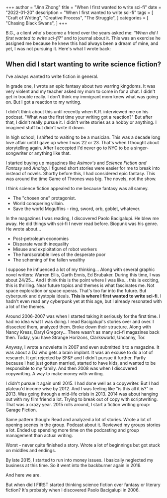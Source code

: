+++
author = "Jinn Zhong"
title = "When I first wanted to write sci-fi"
date = "2022-01-20"
description = "When I first wanted to write sci-fi"
tags = [
    "Craft of Writing",
    "Creative Process",
    "The Struggle",
]
categories = [
    "Chasing Black Swans",
]
+++

B.G., a client who's become a friend over the years asked me: _"When did I first wanted to write sci-fi?"_ and to journal about it. This was an exercise he assigned me because he knew this had always been a dream of mine, and yet, I was not pursuing it. Here's what I wrote back:


## When did I start wanting to write science fiction?

I've always wanted to write fiction in general. 

In grade one, I wrote an epic fantasy about two warring kingdoms. 
It was very violent and my teacher asked my mom to come in for a chat. 
I didn't get in trouble really. 
I don't think my immigrant mom knew what was going on. 
But I got a reaction to my writing.

I didn't think about this until recently when K.R. interviewed me on his podcast.
"What was the first time your writing got a reaction?"
But after that, I didn't really pursue it. 
I didn't write stories as a hobby or anything. 
I imagined stuff but didn't write it down. 

In high school, I shifted to waiting to be a musician. 
This was a decade long love affair until I gave up when I was 22 or 23. 
That's when I thought about storytelling again. 
After I accepted I'd never go to NYC to be a singer-songwriter or anything like that. 

I started buying up magazines like _Asimov's_ and _Science Fiction and Fantasy_ and _Analog._
I figured short stories were easier for me to break into instead of novels. 
Shortly before this, I had considered epic fantasy. 
This was around the time Game of Thrones was big. The novels, not the show.

I think science fiction appealed to me because fantasy was all samey.

* The "chosen one" protagonist. 
* World conquering villain. 
* Save the world Mcguffins - ring, sword, orb, goblet, whatever. 

In the magazines I was reading, I discovered Paolo Bacigalupi. He blew me away. He did things with sci-fi I never read before. 
Biopunk was his genre. 
He wrote about... 

* Post-petroleum economies
* Disparate wealth inequality
* Misuse and exploitation of robot workers
* The hardscrabble lives of the desperate poor
* The scheming of the fallen wealthy 

I suppose he influenced a lot of my thinking... Along with several graphic novel writers: Warren Ellis, Garth Ennis, Ed Brubaker. During this time, I was about 24/25... And I think this is the point where I was like... this is exciting, this is thrilling. Near future topics and themes is what fascinates me. Not space exploration or space operas. That's too far into the future. But cyberpunk and dystopia ideals. **This is where I first wanted to write sci-fi.** I hadn't even read any cyberpunk yet at this age, but I already resonated with a lot of the themes.

Around 2006-2007 was when I started taking it seriously for the first time. 
I had no idea what I was doing.
I read Bacigalupi's stories over and over. 
I dissected them, analyzed them. Broke down their structure.
Along with Nancy Kress, Daryl Gregory... 
There wasn't as many sci-fi magazines back then.
Today, you have Strange Horizons, Clarksworld, Uncanny, Tor.

Anyway, I wrote a novelette in 2007 and even submitted it to a magazine. 
It was about a DJ who gets a brain implant.
It was an excuse to do a lot of research.
It got rejected by SF&F and I didn't pursue it further. 
Partly because I had just gotten married, started to have kids, and wanted to be responsible to my family. 
And then 2008 was when I discovered copywriting.
A way to make money with writing.

I didn't pursue it again until 2015. 
I had done well as a copywriter.
But I had plateau'd income wise by 2012.
And I was feeling like "is this all it is?" in 2013.
Was going through a mid-life crisis in 2013.
2014 was about hanging out with my film friend a lot.
Trying to break out of copy with scriptwriting. That was a crazy year.
2015 rolls around, I start a fiction writing group: Garage Fiction.

Same pattern though: 
Read and analyzed a lot of stories. 
Wrote a lot of opening scenes in the group. 
Podcast about it.
Reviewed my groups stories a lot.
Ended up spending more time on the podcasting and group management than actual writing.

Worst - never quite finished a story.
Wrote a lot of beginnings but got stuck on middles and endings.

By late 2015, I started to run into money issues.
I basically neglected my business at this time.
So it went into the backburner again in 2016.

And here we are.

But when did I FIRST started thinking science fiction over fantasy or literary fiction?
It's probably when I discovered Paolo Bacigalupi in 2006.


